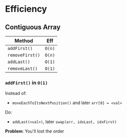 # Efficiency
## Contiguous Array
|Method|Eff|
|-----------------|--------|
|`addFirst()`     | `O(n)` |
|`removeFirst()`  | `O(n)` |
|`addLast()`      | `O(1)` |
|`removeLast()`   | `O(1)` |

### `addFirst()` in `O(1)`

Instead of:   
- `moveEachToItsNextPosition()` and later `arr[0] = <val>`

Do:   
- `addLast(<val>)`, later `swap(arr, idxLast, idxFirst)`

**Problem**: You'll lost the order

